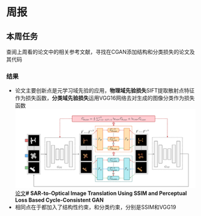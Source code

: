 ﻿# 周报
## 本周任务
查阅上周看的论文中的相关参考文献，寻找在CGAN添加结构和分类损失的论文及其代码
### 结果
 - 论文主要创新点是元学习域先验的应用，**物理域先验损失**SIFT提取散射点特征作为损失函数，**分类域先验损失**运用VGG16网络去对生成的图像分类作为损失函数
![输入图片说明](/2025/2025.1.1/img/1.png)
 [论文](https://ieeexplore.ieee.org/document/9289381)**# SAR-to-Optical Image Translation Using SSIM and Perceptual Loss Based Cycle-Consistent GAN**
 - 相同点在于都加入了结构性约束，和分类约束，分别是SSIM和VGG19






